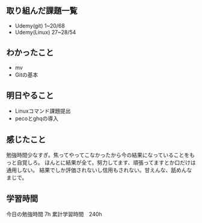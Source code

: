 ## 取り組んだ課題一覧
- Udemy(git)  1~20/68
- Udemy(Linux) 27~28/54

## わかったこと
- mv
- Gitの基本


## 明日やること
- Linuxコマンド課題提出
- pecoとghqの導入

## 感じたこと
勉強時間少なすぎ。焦ってやってこなかったから今の結果になっていることをもっと自覚しろ。
ほんとに結果が全て。努力してます、頑張ってますとか口だけは通用しない。
結果でしか評価されないし信用もされない。甘えんな、舐めんなまじで。

## 学習時間
今日の勉強時間 7h
累計学習時間　240h
